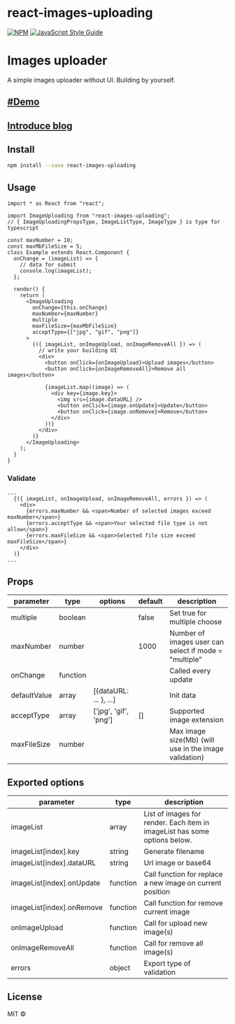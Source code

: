 # react-images-uploading

>

[![NPM](https://img.shields.io/npm/v/react-images-uploading.svg)](https://www.npmjs.com/package/react-images-uploading) [![JavaScript Style Guide](https://img.shields.io/badge/code_style-standard-brightgreen.svg)](https://standardjs.com)

# Images uploader

A simple images uploader without UI. Building by yourself.

## [#Demo](https://codesandbox.io/s/react-images-uploading-demo-u0khz)

## [Introduce blog](https://medium.com/@imvutoan/make-image-upload-in-react-easier-with-react-images-uploading-and-your-ui-983fed029ee2)

## Install

```bash
npm install --save react-images-uploading
```

## Usage

```tsx
import * as React from "react";

import ImageUploading from "react-images-uploading";
// { ImageUploadingPropsType, ImageListType, ImageType } is type for typescript

const maxNumber = 10;
const maxMbFileSize = 5;
class Example extends React.Component {
  onChange = (imageList) => {
    // data for submit
    console.log(imageList);
  };

  render() {
    return (
      <ImageUploading
        onChange={this.onChange}
        maxNumber={maxNumber}
        multiple
        maxFileSize={maxMbFileSize}
        acceptType={["jpg", "gif", "png"]}
      >
        {({ imageList, onImageUpload, onImageRemoveAll }) => (
          // write your building UI
          <div>
            <button onClick={onImageUpload}>Upload images</button>
            <button onClick={onImageRemoveAll}>Remove all images</button>

            {imageList.map((image) => (
              <div key={image.key}>
                <img src={image.dataURL} />
                <button onClick={image.onUpdate}>Update</button>
                <button onClick={image.onRemove}>Remove</button>
              </div>
            ))}
          </div>
        )}
      </ImageUploading>
    );
  }
}
```

### Validate

```
...
  {({ imageList, onImageUpload, onImageRemoveAll, errors }) => (
    <div>
      {errors.maxNumber && <span>Number of selected images exceed maxNumber</span>}
      {errors.acceptType && <span>Your selected file type is not allow</span>}
      {errors.maxFileSize && <span>Selected file size exceed maxFileSize</span>}
    </div>
  )}
...
```

## Props

| parameter    | type     | options                | default | description                                           |
| ------------ | -------- | ---------------------- | ------- | ----------------------------------------------------- |
| multiple     | boolean  |                        | false   | Set true for multiple choose                          |
| maxNumber    | number   |                        | 1000    | Number of images user can select if mode = "multiple" |
| onChange     | function |                        |         | Called every update                                   |
| defaultValue | array    | [{dataURL: ... }, ...] |         | Init data                                             |
| acceptType   | array    | ['jpg', 'gif', 'png']  | []      | Supported image extension                             |
| maxFileSize  | number   |                        |         | Max image size(Mb) (will use in the image validation) |

## Exported options

| parameter                 | type     | description                                                               |
| ------------------------- | -------- | ------------------------------------------------------------------------- |
| imageList                 | array    | List of images for render. Each item in imageList has some options below. |
| imageList[index].key      | string   | Generate filename                                                         |
| imageList[index].dataURL  | string   | Url image or base64                                                       |
| imageList[index].onUpdate | function | Call function for replace a new image on current position                 |
| imageList[index].onRemove | function | Call function for remove current image                                    |
| onImageUpload             | function | Call for upload new image(s)                                              |
| onImageRemoveAll          | function | Call for remove all image(s)                                              |
| errors                    | object   | Export type of validation                                                 |

## License

MIT © [](https://github.com/)
